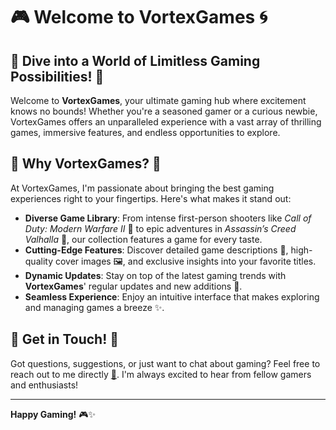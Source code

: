 # 🎮 **Welcome to VortexGames** 🌀

## 🌟 Dive into a World of Limitless Gaming Possibilities! 🌟

Welcome to **VortexGames**, your ultimate gaming hub where excitement knows no bounds! Whether you're a seasoned gamer or a curious newbie, VortexGames offers an unparalleled experience with a vast array of thrilling games, immersive features, and endless opportunities to explore.

## 🚀 **Why VortexGames?** 🚀

At VortexGames, I'm passionate about bringing the best gaming experiences right to your fingertips. Here's what makes it stand out:

- **Diverse Game Library**: From intense first-person shooters like *Call of Duty: Modern Warfare II* 🎯 to epic adventures in *Assassin’s Creed Valhalla* 🏹, our collection features a game for every taste.
- **Cutting-Edge Features**: Discover detailed game descriptions 📝, high-quality cover images 🖼️, and exclusive insights into your favorite titles.
- **Dynamic Updates**: Stay on top of the latest gaming trends with **VortexGames**' regular updates and new additions 📅.
- **Seamless Experience**: Enjoy an intuitive interface that makes exploring and managing games a breeze ✨.

## 📧 **Get in Touch!** 📧

Got questions, suggestions, or just want to chat about gaming? Feel free to reach out to me directly [📧](mailto:raghda.neiazy@gmail.com). I'm always excited to hear from fellow gamers and enthusiasts!

---

**Happy Gaming!** 🎮✨
